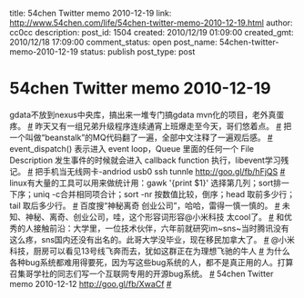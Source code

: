 title: 54chen Twitter memo 2010-12-19 
link: http://www.54chen.com/life/54chen-twitter-memo-2010-12-19.html
author: cc0cc
description: 
post_id: 1504
created: 2010/12/19 01:09:00
created_gmt: 2010/12/18 17:09:00
comment_status: open
post_name: 54chen-twitter-memo-2010-12-19
status: publish
post_type: post

# 54chen Twitter memo 2010-12-19 

gdata不放到nexus中央库，搞出来一堆专门搞gdata mvn化的项目，老外真蛋疼。 [#](http://twitter.com/54chen/statuses/16065531903746048) 昨天又有一组兄弟升级程序连续通宵上班爆走至今天，哥们悠着点。 [#](http://twitter.com/54chen/statuses/15604825005756417) 把一个叫做“beanstalk”的MQ代码翻了一遍，全部中文注释了一遍观后感。 [#](http://twitter.com/54chen/statuses/15397121553342464) event_dispatch() 表示进入 event loop，Queue 里面的任何一个 File Description 发生事件的时候就会进入 callback function 执行，libevent学习残记。 [#](http://twitter.com/54chen/statuses/15373131543748608) 把手机当无线网卡-andriod usb0 ssh tunnle <http://goo.gl/fb/hFjQS> [#](http://twitter.com/54chen/statuses/15327275734016000) linux有大量的工具可以用来做统计用：gawk '{print $1}' 选择第几列；sort排一下序；uniq -c合并相同项合计；sort -nr 按数值比较，倒序；head 取前多少行；tail 取后多少行。 [#](http://twitter.com/54chen/statuses/14616909957832704) 百度搜“神秘离奇 创业公司”，哈哈，雷得一慎一慎的。 [#](http://twitter.com/54chen/statuses/14561887723192320) 未知、神秘、离奇、创业公司，哇，这个形容词形容@小米科技 太cool了。 [#](http://twitter.com/54chen/statuses/14561455508553728) 和优秀的人接触前沿：大学里，一位技术伙伴，六年前就研究im~sns~当时腾讯没有这么疼，sns国内还没有出名的。此哥大学没毕业，现在移民加拿大了。 [#](http://twitter.com/54chen/statuses/14539807942246400) @小米科技，厨房可以看见13号线飞奔而去，犹如这群正在为理想飞驰的牛人 [#](http://twitter.com/54chen/statuses/14531135589580800) 为什么各种bug系统都难用得要死，因为写这些bug系统的人，都不是真正用的人。打算召集哥学社的同志们写一个互联网专用的开源bug系统。 [#](http://twitter.com/54chen/statuses/14171695925432320) 54chen Twitter memo 2010-12-12 <http://goo.gl/fb/XwaCf> [#](http://twitter.com/54chen/statuses/13775901321854976)